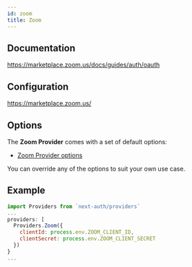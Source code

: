 ```yaml
---
id: zoom
title: Zoom
---
```


## Documentation

https://marketplace.zoom.us/docs/guides/auth/oauth

## Configuration

https://marketplace.zoom.us/

## Options

The **Zoom Provider** comes with a set of default options:

- [Zoom Provider options](https://github.com/nextauthjs/next-auth/blob/main/src/providers/zoom.js)

You can override any of the options to suit your own use case.

## Example

```js
import Providers from `next-auth/providers`
...
providers: [
  Providers.Zoom({
    clientId: process.env.ZOOM_CLIENT_ID,
    clientSecret: process.env.ZOOM_CLIENT_SECRET
  })
}
...
```
